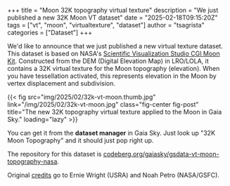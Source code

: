 +++
title = "Moon 32K topography virtual texture"
description = "We just published a new 32K Moon VT dataset"
date = "2025-02-18T09:15:20Z"
tags = ["vt", "moon", "virtualtexture", "dataset"]
author = "tsagrista"
categories = ["Dataset"]
+++

We'd like to announce that we just published a new virtual texture dataset. This dataset is based on NASA's [Scientific Visualization Studio CGI Moon Kit](https://svs.gsfc.nasa.gov/4720). Constructed from the DEM (Digital Elevation Map) in LRO/LOLA, it contains a 32K virtual texture for the Moon topography (elevation). When you have tessellation activated, this represents elevation in the Moon by vertex displacement and subdivision.

{{< fig src="img/2025/02/32k-vt-moon.thumb.jpg" link="/img/2025/02/32k-vt-moon.jpg" class="fig-center fig-post" title="The new 32K topography virtual texture applied to the Moon in Gaia Sky." loading="lazy" >}}

<!--more-->

You can get it from the **dataset manager** in Gaia Sky. Just look up "32K Moon Topography" and it should just pop right up.

The repository for this dataset is [codeberg.org/gaiasky/gsdata-vt-moon-topography-nasa](https://codeberg.org/gaiasky/gsdata-vt-moon-topography-nasa).

Original [credits](https://svs.gsfc.nasa.gov/4720#section_credits) go to Ernie Wright (USRA) and Noah Petro (NASA/GSFC).
